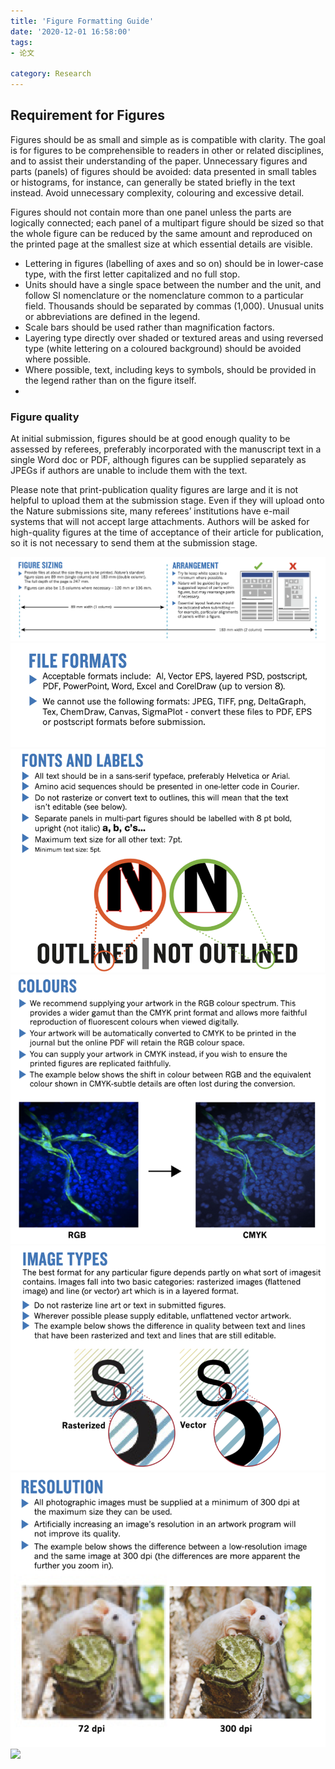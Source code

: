 ```yaml
---
title: 'Figure Formatting Guide'
date: '2020-12-01 16:58:00'
tags: 
- 论文

category: Research
---
```


## Requirement for Figures

Figures should be as small and simple as is compatible with clarity. The goal is for figures to be comprehensible to readers in other or related disciplines, and to assist their understanding of the paper. Unnecessary figures and parts (panels) of figures should be avoided: data presented in small tables or histograms, for instance, can generally be stated briefly in the text instead. Avoid unnecessary complexity, colouring and excessive detail.

Figures should not contain more than one panel unless the parts are logically connected; each panel of a multipart figure should be sized so that the whole figure can be reduced by the same amount and reproduced on the printed page at the smallest size at which essential details are visible. 

- Lettering in figures (labelling of axes and so on) should be in lower-case type, with the first letter capitalized and no full stop.
- Units should have a single space between the number and the unit, and follow SI nomenclature or the nomenclature common to a particular field. Thousands should be separated by commas (1,000). Unusual units or abbreviations are defined in the legend.
- Scale bars should be used rather than magnification factors.
- Layering type directly over shaded or textured areas and using reversed type (white lettering on a coloured background) should be avoided where possible.
- Where possible, text, including keys to symbols, should be provided in the legend rather than on the figure itself.
- 
### Figure quality

At initial submission, figures should be at good enough quality to be assessed by referees, preferably incorporated with the manuscript text in a single Word doc or PDF, although figures can be supplied separately as JPEGs if authors are unable to include them with the text. 

Please note that print-publication quality figures are large and it is not helpful to upload them at the submission stage. Even if they will upload onto the Nature submissions site, many referees’ institutions have e-mail systems that will not accept large attachments. Authors will be asked for high-quality figures at the time of acceptance of their article for publication, so it is not necessary to send them at the submission stage.

![](../public\论文图片规范\01.png)
![](../public\论文图片规范\02.png)
![](../public\论文图片规范\03.png)
![](../public\论文图片规范\04.png)
![](../public\论文图片规范\05.png)
![](../public\论文图片规范\06.png)
![](../public\论文图片规范\07.png)